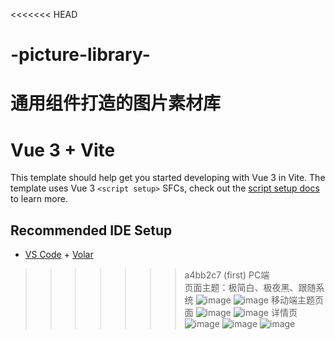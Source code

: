 <<<<<<< HEAD
# -picture-library-
通用组件打造的图片素材库
=======
# Vue 3 + Vite

This template should help get you started developing with Vue 3 in Vite. The template uses Vue 3 `<script setup>` SFCs, check out the [script setup docs](https://v3.vuejs.org/api/sfc-script-setup.html#sfc-script-setup) to learn more.

## Recommended IDE Setup

- [VS Code](https://code.visualstudio.com/) + [Volar](https://marketplace.visualstudio.com/items?itemName=Vue.volar)
>>>>>>> a4bb2c7 (first)
PC端  
页面主题：极简白、极夜黑、跟随系统
![image](https://user-images.githubusercontent.com/99812333/175951109-4fba72f4-afb0-4fb8-8b41-8d2688b1c330.png)
![image](https://user-images.githubusercontent.com/99812333/175952294-6d90d9cd-a972-4689-9e08-c457e621bc17.png)
移动端主题页面
![image](https://user-images.githubusercontent.com/99812333/175951593-5de54b3c-9f75-41f3-a1f8-48587fba306f.png)
![image](https://user-images.githubusercontent.com/99812333/175952085-2359872f-8638-4a01-8f7d-a796745a9716.png)
详情页
![image](https://user-images.githubusercontent.com/99812333/175952395-87fbc4b4-5a04-4d85-81f9-8645fc6e0e0c.png)
![image](https://user-images.githubusercontent.com/99812333/175952483-70eb4f66-b048-4da3-b0c4-edfea8678ed7.png)
![image](https://user-images.githubusercontent.com/99812333/175952709-db9c0c30-dee8-42f1-97f7-0a4bc7fc604a.png)




